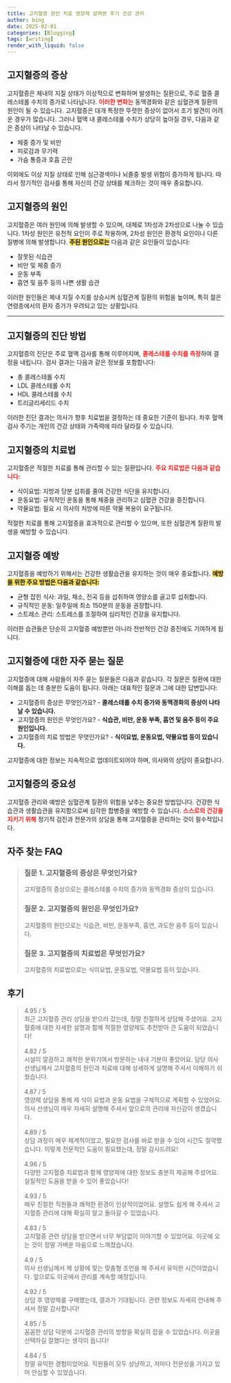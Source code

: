```yaml
---
title: 고지혈증 원인 치료 영양제 살펴본 후기 건강 관리
author: bing
date: 2025-02-01
categories: [Blogging]
tags: [writing]
render_with_liquid: false
---
```



<h2 id='고지혈증_증상'>고지혈증의 증상</h2>

<p>고지혈증은 체내의 지질 상태가 이상적으로 변화하며 발생하는 질환으로, 주로 혈중 콜레스테롤 수치의 증가로 나타납니다. <b><span style="color: #ee2323;">이러한 변화는</span></b> 동맥경화와 같은 심혈관계 질환의 원인이 될 수 있습니다. 고지혈증은 대개 특정한 뚜렷한 증상이 없어서 조기 발견이 어려운 경우가 많습니다. 그러나 혈액 내 콜레스테롤 수치가 상당히 높아질 경우, 다음과 같은 증상이 나타날 수 있습니다.</p>

<ul>
    <li>체중 증가 및 비만</li>
    <li>피로감과 무기력</li>
    <li>가슴 통증과 호흡 곤란</li>
</ul>

<p>이외에도 이상 지질 상태로 인해 심근경색이나 뇌졸중 발생 위험이 증가하게 됩니다. 따라서 정기적인 검사를 통해 자신의 건강 상태를 체크하는 것이 매우 중요합니다.</p>

<h2 id='고지혈증_원인'>고지혈증의 원인</h2>

<p>고지혈증은 여러 원인에 의해 발생할 수 있으며, 대체로 1차성과 2차성으로 나눌 수 있습니다. 1차성 원인은 유전적 요인이 주로 작용하며, 2차성 원인은 환경적 요인이나 다른 질병에 의해 발생합니다. <b><span style="background-color: #ffe066;">주된 원인으로는</span></b> 다음과 같은 요인들이 있습니다:</p>

<ul>
    <li>잘못된 식습관</li>
    <li>비만 및 체중 증가</li>
    <li>운동 부족</li>
    <li>흡연 및 음주 등의 나쁜 생활 습관</li>
</ul>

<p>이러한 원인들은 체내 지질 수치를 상승시켜 심혈관계 질환의 위험을 높이며, 특히 젊은 연령층에서의 환자 증가가 우려되고 있는 상황입니다.</p>

<hr />

<h2 id='고지혈증_진단'>고지혈증의 진단 방법</h2>

<p>고지혈증의 진단은 주로 혈액 검사를 통해 이루어지며, <b><span style="color: #ee2323;">콜레스테롤 수치를 측정</span></b>하여 결정을 내립니다. 검사 결과는 다음과 같은 정보를 포함합니다:</p>

<ul>
    <li>총 콜레스테롤 수치</li>
    <li>LDL 콜레스테롤 수치</li>
    <li>HDL 콜레스테롤 수치</li>
    <li>트리글리세리드 수치</li>
</ul>

<p>이러한 진단 결과는 의사가 향후 치료법을 결정하는 데 중요한 기준이 됩니다. 차후 혈액 검사 주기는 개인의 건강 상태와 가족력에 따라 달라질 수 있습니다.</p>

<h2 id='고지혈증_치료법'>고지혈증의 치료법</h2>

<p>고지혈증은 적절한 치료를 통해 관리할 수 있는 질환입니다. <b><span style="color: #ee2323;">주요 치료법은 다음과 같습니다:</span></b></p>

<ul>
    <li>식이요법: 지방과 당분 섭취를 줄여 건강한 식단을 유지합니다.</li>
    <li>운동요법: 규칙적인 운동을 통해 체중을 관리하고 심혈관 건강을 증진합니다.</li>
    <li>약물요법: 필요 시 의사의 처방에 따른 약물 복용이 요구됩니다.</li>
</ul>

<p>적절한 치료를 통해 고지혈증을 효과적으로 관리할 수 있으며, 또한 심혈관계 질환의 발생을 예방할 수 있습니다.</p>

<h2 id='고지혈증_예방'>고지혈증 예방</h2>

<p>고지혈증을 예방하기 위해서는 건강한 생활습관을 유지하는 것이 매우 중요합니다. <b><span style="background-color: #ffe066;">예방을 위한 주요 방법은 다음과 같습니다:</span></b></p>

<ul>
    <li>균형 잡힌 식사: 과일, 채소, 전곡 등을 섭취하여 영양소를 골고루 섭취합니다.</li>
    <li>규칙적인 운동: 일주일에 최소 150분의 운동을 권장합니다.</li>
    <li>스트레스 관리: 스트레스를 조절하여 심리적인 건강을 유지합니다.</li>
</ul>

<p>이러한 습관들은 단순히 고지혈증 예방뿐만 아니라 전반적인 건강 증진에도 기여하게 됩니다.</p>

<h2 id='고지혈증_자주묻는질문'>고지혈증에 대한 자주 묻는 질문</h2>

<p>고지혈증에 대해 사람들이 자주 묻는 질문들은 다음과 같습니다. 각 질문은 질환에 대한 이해를 돕는 데 충분한 도움이 됩니다. 아래는 대표적인 질문과 그에 대한 답변입니다:</p>

<ul>
    <li>고지혈증의 증상은 무엇인가요? - <b>콜레스테롤 수치 증가와 동맥경화의 증상이 나타날 수 있습니다.</b></li>
    <li>고지혈증의 원인은 무엇인가요? - <b>식습관, 비만, 운동 부족, 흡연 및 음주 등이 주요 원인입니다.</b></li>
    <li>고지혈증의 치료 방법은 무엇인가요? - <b>식이요법, 운동요법, 약물요법 등이 있습니다.</b></li>
</ul>

<p>고지혈증에 대한 정보는 지속적으로 업데이트되어야 하며, 의사와의 상담이 중요합니다.</p>

<h2 id='결론'>고지혈증의 중요성</h2>

<p>고지혈증 관리와 예방은 심혈관계 질환의 위험을 낮추는 중요한 방법입니다. 건강한 식습관과 생활습관을 유지함으로써 심각한 합병증을 예방할 수 있습니다. <b><span style="color: #ee2323;">스스로의 건강을 지키기 위해</span></b> 정기적 검진과 전문가의 상담을 통해 고지혈증을 관리하는 것이 필수적입니다.</p>


<h2 id='자주_찾는_FAQ'>자주 찾는 FAQ</h2>
<div itemscope="" itemtype="https://schema.org/FAQPage"> 
<blockquote> 
<div itemscope="" itemprop="mainEntity" itemtype="https://schema.org/Question"> 
<h3 itemprop="name">질문 1. 고지혈증의 증상은 무엇인가요?</h3> 
<div itemscope="" itemprop="acceptedAnswer" itemtype="https://schema.org/Answer"> 
<span itemprop="text"> 
<p>고지혈증의 증상으로는 콜레스테롤 수치의 증가와 동맥경화 증상이 있습니다.</p> 
</span> 
</div> 
</div> 
<div itemscope="" itemprop="mainEntity" itemtype="https://schema.org/Question"> 
<h3 itemprop="name">질문 2. 고지혈증의 원인은 무엇인가요?</h3> 
<div itemscope="" itemprop="acceptedAnswer" itemtype="https://schema.org/Answer"> 
<span itemprop="text"> 
<p>고지혈증의 원인으로는 식습관, 비만, 운동부족, 흡연, 과도한 음주 등이 있습니다.</p> 
</span> 
</div> 
</div> 
<div itemscope="" itemprop="mainEntity" itemtype="https://schema.org/Question"> 
<h3 itemprop="name">질문 3. 고지혈증의 치료법은 무엇인가요?</h3> 
<div itemscope="" itemprop="acceptedAnswer" itemtype="https://schema.org/Answer"> 
<span itemprop="text"> 
<p>고지혈증의 치료법으로는 식이요법, 운동요법, 약물요법 등이 있습니다.</p> 
</span> 
</div> 
</div> 
</blockquote> 
</div>
<h2 id='후기'>후기</h2>
<div itemscope itemtype="https://schema.org/Product">
  <blockquote>
  <div itemprop="review" itemscope itemtype="https://schema.org/Review">
      <div itemprop="reviewRating" itemscope itemtype="https://schema.org/Rating"> <span itemprop="ratingValue">4.95</span> / <span itemprop="bestRating">5</span> </div>
      <span itemprop="reviewBody">최근 고지혈증 관리 상담을 받으러 갔는데, 정말 친절하게 상담해 주셨어요. 고지혈증에 대한 자세한 설명과 함께 적절한 영양제도 추천받아 큰 도움이 되었습니다!</span>
  </div>
  <br>
  <div itemprop="review" itemscope itemtype="https://schema.org/Review">
      <div itemprop="reviewRating" itemscope itemtype="https://schema.org/Rating"> <span itemprop="ratingValue">4.82</span> / <span itemprop="bestRating">5</span> </div>
      <span itemprop="reviewBody">시설이 깔끔하고 쾌적한 분위기여서 방문하는 내내 기분이 좋았어요. 담당 의사 선생님께서 고지혈증의 원인과 치료에 대해 상세하게 설명해 주셔서 이해하기 쉬웠습니다.</span>
  </div>
  <br>
  <div itemprop="review" itemscope itemtype="https://schema.org/Review">
      <div itemprop="reviewRating" itemscope itemtype="https://schema.org/Rating"> <span itemprop="ratingValue">4.87</span> / <span itemprop="bestRating">5</span> </div>
      <span itemprop="reviewBody">영양제 상담을 통해 제 식이 요법과 운동 요법을 구체적으로 계획할 수 있었어요. 의사 선생님이 매우 자세히 설명해 주셔서 앞으로의 관리에 자신감이 생겼습니다.</span>
  </div>
  <br>
  <div itemprop="review" itemscope itemtype="https://schema.org/Review">
      <div itemprop="reviewRating" itemscope itemtype="https://schema.org/Rating"> <span itemprop="ratingValue">4.89</span> / <span itemprop="bestRating">5</span> </div>
      <span itemprop="reviewBody">상담 과정이 매우 체계적이었고, 필요한 검사를 바로 받을 수 있어 시간도 절약했습니다. 이렇게 전문적인 도움이 필요했는데, 정말 감사드려요!</span>
  </div>
  <br>
  <div itemprop="review" itemscope itemtype="https://schema.org/Review">
      <div itemprop="reviewRating" itemscope itemtype="https://schema.org/Rating"> <span itemprop="ratingValue">4.96</span> / <span itemprop="bestRating">5</span> </div>
      <span itemprop="reviewBody">다양한 고지혈증 치료법과 함께 영양제에 대한 정보도 충분히 제공해 주셨어요. 실질적인 도움을 받을 수 있어 좋았습니다!</span>
  </div>
  <br>
  <div itemprop="review" itemscope itemtype="https://schema.org/Review">
      <div itemprop="reviewRating" itemscope itemtype="https://schema.org/Rating"> <span itemprop="ratingValue">4.93</span> / <span itemprop="bestRating">5</span> </div>
      <span itemprop="reviewBody">매우 친절한 직원들과 쾌적한 환경이 인상적이었어요. 설명도 쉽게 해 주셔서 고지혈증 관리에 대해 확실히 알고 돌아갈 수 있었습니다.</span>
  </div>
  <br>
  <div itemprop="review" itemscope itemtype="https://schema.org/Review">
      <div itemprop="reviewRating" itemscope itemtype="https://schema.org/Rating"> <span itemprop="ratingValue">4.83</span> / <span itemprop="bestRating">5</span> </div>
      <span itemprop="reviewBody">고지혈증 관련 상담을 받으면서 너무 부담없이 이야기할 수 있었어요. 이곳에 오는 것이 정말 가벼운 마음으로 느껴졌습니다.</span>
  </div>
  <br>
  <div itemprop="review" itemscope itemtype="https://schema.org/Review">
      <div itemprop="reviewRating" itemscope itemtype="https://schema.org/Rating"> <span itemprop="ratingValue">4.9</span> / <span itemprop="bestRating">5</span> </div>
      <span itemprop="reviewBody">의사 선생님께서 제 상황에 맞는 맞춤형 조언을 해 주셔서 유익한 시간이었습니다. 앞으로도 이곳에서 관리를 계속할 예정입니다.</span>
  </div>
  <br>
  <div itemprop="review" itemscope itemtype="https://schema.org/Review">
      <div itemprop="reviewRating" itemscope itemtype="https://schema.org/Rating"> <span itemprop="ratingValue">4.92</span> / <span itemprop="bestRating">5</span> </div>
      <span itemprop="reviewBody">상담 후 영양제를 구매했는데, 결과가 기대됩니다. 관련 정보도 자세히 안내해 주셔서 정말 감사합니다!</span>
  </div>
  <br>
  <div itemprop="review" itemscope itemtype="https://schema.org/Review">
      <div itemprop="reviewRating" itemscope itemtype="https://schema.org/Rating"> <span itemprop="ratingValue">4.85</span> / <span itemprop="bestRating">5</span> </div>
      <span itemprop="reviewBody">꼼꼼한 상담 덕분에 고지혈증 관리의 방향을 확실히 잡을 수 있었습니다. 이곳을 선택하길 잘했다는 생각이 듭니다!</span>
  </div>
  <br>
  <div itemprop="review" itemscope itemtype="https://schema.org/Review">
      <div itemprop="reviewRating" itemscope itemtype="https://schema.org/Rating"> <span itemprop="ratingValue">4.84</span> / <span itemprop="bestRating">5</span> </div>
      <span itemprop="reviewBody">정말 유익한 경험이었어요. 직원들이 모두 상냥하고, 저마다 전문성을 가지고 있어 안심할 수 있었습니다.</span>
  </div>
  </blockquote>
</div>
